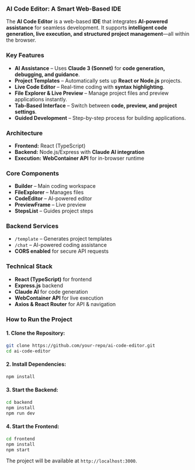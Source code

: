 ### **AI Code Editor: A Smart Web-Based IDE**  

The **AI Code Editor** is a web-based **IDE** that integrates **AI-powered assistance** for seamless development. It supports **intelligent code generation, live execution, and structured project management**—all within the browser.  

### **Key Features**  
- **AI Assistance** – Uses **Claude 3 (Sonnet)** for **code generation, debugging, and guidance**.  
- **Project Templates** – Automatically sets up **React or Node.js** projects.  
- **Live Code Editor** – Real-time coding with **syntax highlighting**.  
- **File Explorer & Live Preview** – Manage project files and preview applications instantly.  
- **Tab-Based Interface** – Switch between **code, preview, and project settings**.  
- **Guided Development** – Step-by-step process for building applications.  

### **Architecture**  
- **Frontend:** React (TypeScript)  
- **Backend:** Node.js/Express with **Claude AI integration**  
- **Execution:** **WebContainer API** for in-browser runtime  

### **Core Components**  
- **Builder** – Main coding workspace  
- **FileExplorer** – Manages files  
- **CodeEditor** – AI-powered editor  
- **PreviewFrame** – Live preview  
- **StepsList** – Guides project steps  

### **Backend Services**  
- `/template` – Generates project templates  
- `/chat` – AI-powered coding assistance  
- **CORS enabled** for secure API requests  

### **Technical Stack**  
- **React (TypeScript)** for frontend  
- **Express.js** backend  
- **Claude AI** for code generation  
- **WebContainer API** for live execution  
- **Axios & React Router** for API & navigation  

### **How to Run the Project**  

#### **1. Clone the Repository:**  
```bash
git clone https://github.com/your-repo/ai-code-editor.git
cd ai-code-editor
```

#### **2. Install Dependencies:**  
```bash
npm install
```

#### **3. Start the Backend:**  
```bash
cd backend
npm install
npm run dev
```

#### **4. Start the Frontend:**  
```bash
cd frontend
npm install
npm start
```

The project will be available at `http://localhost:3000`.
